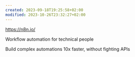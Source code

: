 ```yaml
---
created: 2023-09-18T19:25:58+02:00
modified: 2023-10-26T23:32:27+02:00
---
```


<https://n8n.io/>

Workflow automation for technical people

Build complex automations 10x faster, without fighting APIs
